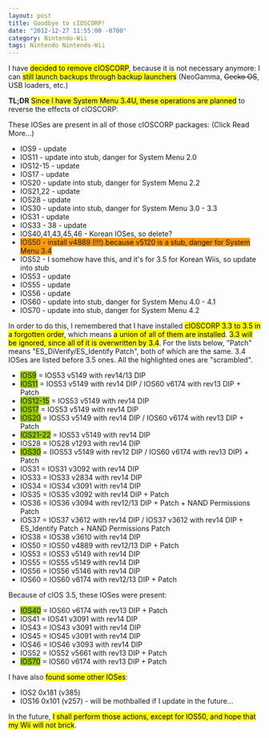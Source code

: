 ```yaml
---
layout: post
title: Goodbye to cIOSCORP!
date: "2012-12-27 11:55:00 -0700"
category: Nintendo-Wii
tags: Nintendo Nintendo-Wii
---
```

I have <mark>decided to remove cIOSCORP</mark>, because it is not necessary anymore: I can <mark>still launch backups through backup launchers</mark> (NeoGamma, ~~Gecko OS~~, USB loaders, etc.)

**TL;DR** <mark>Since I have System Menu 3.4U, these operations are planned</mark> to reverse the effects of cIOSCORP:

These IOSes are present in all of those cIOSCORP packages: (Click Read More...)

<!--more-->

* IOS9 - update
* IOS11 - update into stub, danger for System Menu 2.0
* IOS12-15 - update
* IOS17 - update
* IOS20 - update into stub, danger for System Menu 2.2
* IOS21,22 - update
* IOS28 - update
* IOS30 - update into stub, danger for System Menu 3.0 - 3.3
* IOS31 - update
* IOS33 - 38 - update
* IOS40,41,43,45,46 - Korean IOSes, so delete?
* <span style="background-color: #ff9900;">IOS50 - install v4889 (!!!) because v5120 is a stub, danger for System Menu 3.4</span>
* IOS52 - I somehow have this, and it's for 3.5 for Korean Wiis, so update into stub
* IOS53 - update
* IOS55 - update
* IOS56 - update
* IOS60 - update into stub, danger for System Menu 4.0 - 4.1
* IOS70 - update into stub, danger for System Menu 4.2

In order to do this, I remembered that I have installed <mark>cIOSCORP 3.3 to 3.5 in a forgotten order</mark>, which means <mark>a union of all of them are installed</mark>. <mark>3.3 will be ignored, since all of it is overwritten by 3.4</mark>. For the lists below, "Patch" means "ES\_DiVerify/ES\_Identify Patch", both of which are the same. 3.4 IOSes are listed before 3.5 ones. All the highlighted ones are "scrambled".

* <span style="background-color: #99cc00;">IOS9</span> = IOS53 v5149 with rev14/13 DIP
* <span style="background-color: #99cc00;">IOS11</span> = IOS53 v5149 with rev14 DIP / IOS60 v6174 with rev13 DIP + Patch
* <span style="background-color: #99cc00;">IOS12-15</span> = IOS53 v5149 with rev14 DIP
* <span style="background-color: #99cc00;">IOS17</span> = IOS53 v5149 with rev14 DIP
* <span style="background-color: #99cc00;">IOS20</span> = IOS53 v5149 with rev14 DIP / IOS60 v6174 with rev13 DIP + Patch
* <span style="background-color: #99cc00;">IOS21-22</span> = IOS53 v5149 with rev14 DIP
* IOS28 = IOS28 v1293 with rev14 DIP
* <span style="background-color: #99cc00;">IOS30</span> = (IOS53 v5149 with rev12 DIP / IOS60 v6174 with rev13 DIP) + Patch
* IOS31 = IOS31 v3092 with rev14 DIP
* IOS33 = IOS33 v2834 with rev14 DIP
* IOS34 = IOS34 v3091 with rev14 DIP
* IOS35 = IOS35 v3092 with rev14 DIP + Patch
* IOS36 = IOS36 v3094 with rev12/13 DIP + Patch + NAND Permissions Patch
* IOS37 = IOS37 v3612 with rev14 DIP / IOS37 v3612 with rev14 DIP + ES\_Identify Patch + NAND Permissions Patch
* IOS38 = IOS38 v3610 with rev14 DIP
* IOS50 = IOS50 v4889 with rev12/13 DIP + Patch
* IOS53 = IOS53 v5149 with rev14 DIP
* IOS55 = IOS55 v5149 with rev14 DIP
* IOS56 = IOS56 v5146 with rev14 DIP
* IOS60 = IOS60 v6174 with rev12/13 DIP + Patch

Because of cIOS 3.5, these IOSes were present:

* <span style="background-color: #99cc00;">IOS40</span> = IOS60 v6174 with rev13 DIP + Patch
* IOS41 = IOS41 v3091 with rev14 DIP
* IOS43 = IOS43 v3091 with rev14 DIP
* IOS45 = IOS45 v3091 with rev14 DIP
* IOS46 = IOS46 v3093 with rev14 DIP
* IOS52 = IOS52 v5661 with rev13 DIP + Patch
* <span style="background-color: #99cc00;">IOS70</span> = IOS60 v6174 with rev13 DIP + Patch

I have also <mark>found some other IOSes</mark>:

* IOS2 0x181 (v385)
* IOS16 0x101 (v257) - will be mothballed if I update in the future...

In the future, <mark>I shall perform those actions, except for IOS50, and hope that my Wii will not brick</mark>.
